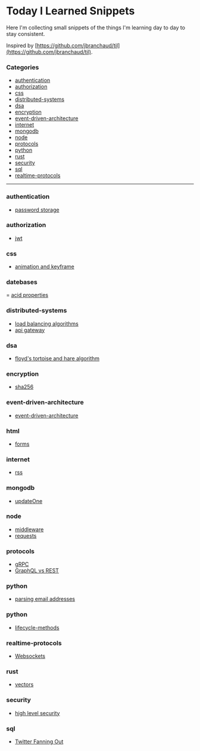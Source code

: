 # Today I Learned Snippets

Here I'm collecting small snippets of the things I'm learning day to day to stay consistent.

Inspired by [https://github.com/jbranchaud/til](https://github.com/jbranchaud/til).

### Categories

- [authentication](#authentication)
- [authorization](#authorization)
- [css](#css)
- [distributed-systems](#distributed-systems)
- [dsa](#dsa)
- [encryption](#encryption)
- [event-driven-architecture](#event-driven-architecture)
- [internet](#internet)
- [mongodb](#mongodb)
- [node](#node)
- [protocols](#protocols)
- [python](#python)
- [rust](#rust)
- [security](#security)
- [sql](#sql)
- [realtime-protocols](#websockets)

---

### authentication

- [password storage](/authentication/password_storage.md)

### authorization

- [jwt](/authorization/jwt.md)

### css

- [animation and keyframe](/css/keyframes.md)

### datebases

= [acid properties](/databases/acid.md)

### distributed-systems

- [load balancing algorithms](/distributed-systems/load-balancing-algorithms.md)
- [api gateway](/distributed-systems/api-gateway.md)

### dsa

- [floyd's tortoise and hare algorithm](/dsa/floyd_algo.md)

### encryption

- [sha256](/encryption/sha256.md)

### event-driven-architecture

- [event-driven-architecture](/event-driven-architecture/event-driven-architecture.md)

### html

- [forms](/html/forms.md)

### internet

- [rss](/internet/rss.md)

### mongodb

- [updateOne](/mongodb/updateOne.md)

### node

- [middleware](/node/middleware.md)
- [requests](/node/requests.md)

### protocols

- [gRPC](/protocols/grpc.md)
- [GraphQL vs REST](/protocols/graphql_vs_rest.md)

### python

- [parsing email addresses](/python/email-address-parsing-and-regex.md)

### python

- [lifecycle-methods]()

### realtime-protocols

- [Websockets](/realtime-protocols/websockets.md)

### rust

- [vectors](/rust/)

### security

- [high level security](/security/high-level-security.md)

### sql

- [Twitter Fanning Out](/sql/twitter-fanning-out.md)
